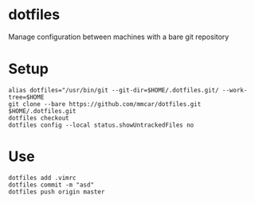 # dotfiles
Manage configuration between machines with a bare git repository

# Setup
```shell
alias dotfiles="/usr/bin/git --git-dir=$HOME/.dotfiles.git/ --work-tree=$HOME
git clone --bare https://github.com/mmcar/dotfiles.git $HOME/.dotfiles.git
dotfiles checkout
dotfiles config --local status.showUntrackedFiles no

```

# Use
```shell
dotfiles add .vimrc
dotfiles commit -m "asd"
dotfiles push origin master
```
